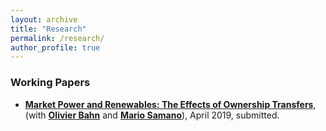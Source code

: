 ```yaml
---
layout: archive
title: "Research"
permalink: /research/
author_profile: true
---
```


### Working Papers

- [__Market Power and Renewables: The Effects of Ownership Transfers__](https://drive.google.com/file/d/1hH0Suht0rqXy_8A0dPS5eLhBzdhBlMqO/view?usp=sharing), (with [__Olivier Bahn__](http://neumann.hec.ca/pages/olivier.bahn/anglais/anglais.htm) and [__Mario Samano__](http://tintin.hec.ca/pages/mario.samano/)), April 2019, submitted.
